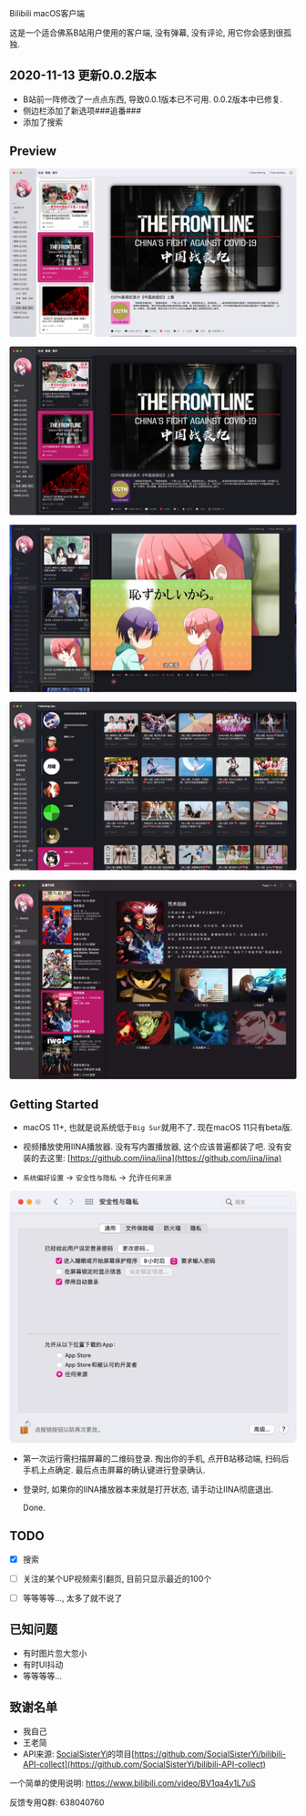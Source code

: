 Bilibili macOS客户端

这是一个适合佛系B站用户使用的客户端, 没有弹幕, 没有评论, 用它你会感到很孤独.


## 2020-11-13 更新0.0.2版本

- B站前一阵修改了一点点东西, 导致0.0.1版本已不可用. 0.0.2版本中已修复.
- 侧边栏添加了新选项###追番###
- 添加了搜索


## Preview



![Light](./thumbs/01.jpg)

![Dark](./thumbs/02.jpg)

![Play](./thumbs/03.jpg)

![关注](./thumbs/04.jpg)

![追番](./thumbs/bangumiFollowing.jpg)




## Getting Started

- macOS 11+, 也就是说系统低于`Big Sur`就用不了. 现在macOS 11只有beta版.

- 视频播放使用IINA播放器. 没有写内置播放器, 这个应该普遍都装了吧. 没有安装的去这里: [https://github.com/iina/iina](https://github.com/iina/iina)

- `系统偏好设置`  -> `安全性与隐私`  ->  允许`任何来源`

![system](./thumbs/system.jpg)


- 第一次运行需扫描屏幕的二维码登录. 掏出你的手机, 点开B站移动端, 扫码后手机上点确定. 最后点击屏幕的确认键进行登录确认.

- 登录时, 如果你的IINA播放器本来就是打开状态, 请手动让IINA彻底退出.

  

  Done.



## TODO

- [x] 搜索
- [ ] 关注的某个UP视频索引翻页, 目前只显示最近的100个
- [ ] 等等等等..., 太多了就不说了


## 已知问题

- 有时图片忽大忽小
- 有时UI抖动
- 等等等等...



## 致谢名单

- 我自己
- 王老简
- API来源: [SocialSisterYi](https://github.com/SocialSisterYi)的项目[https://github.com/SocialSisterYi/bilibili-API-collect](https://github.com/SocialSisterYi/bilibili-API-collect)



一个简单的使用说明: https://www.bilibili.com/video/BV1qa4y1L7uS

反馈专用Q群: 638040760